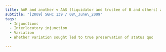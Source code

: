 ```yaml
---
title: AAR and another v AAS (liquidator and trustee of B and others) and others 
subtitle: "[2009] SGHC 139 / 08\_June\_2009"
tags:
  - Injunctions
  - Interlocutory injunction
  - Variation
  - Whether variation sought led to true preservation of status quo

---
```


